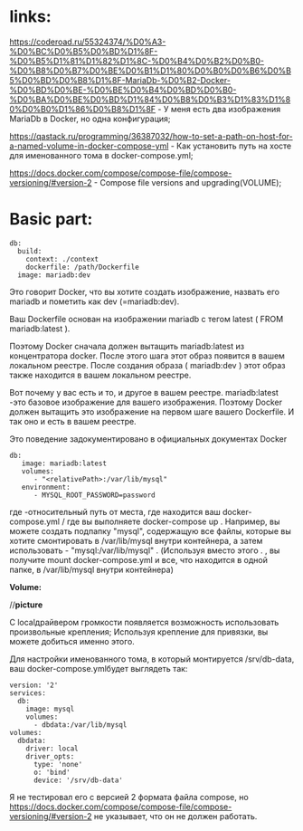 # links:

https://coderoad.ru/55324374/%D0%A3-%D0%BC%D0%B5%D0%BD%D1%8F-%D0%B5%D1%81%D1%82%D1%8C-%D0%B4%D0%B2%D0%B0-%D0%B8%D0%B7%D0%BE%D0%B1%D1%80%D0%B0%D0%B6%D0%B5%D0%BD%D0%B8%D1%8F-MariaDb-%D0%B2-Docker-%D0%BD%D0%BE-%D0%BE%D0%B4%D0%BD%D0%B0-%D0%BA%D0%BE%D0%BD%D1%84%D0%B8%D0%B3%D1%83%D1%80%D0%B0%D1%86%D0%B8%D1%8F - У меня есть два изображения MariaDb в Docker, но одна конфигурация;

https://qastack.ru/programming/36387032/how-to-set-a-path-on-host-for-a-named-volume-in-docker-compose-yml - Как установить путь на хосте для именованного тома в docker-compose.yml;

https://docs.docker.com/compose/compose-file/compose-versioning/#version-2 - Compose file versions and upgrading(VOLUME);



# Basic part:

```
db:
  build:
    context: ./context
    dockerfile: /path/Dockerfile
  image: mariadb:dev
```
Это говорит Docker, что вы хотите создать изображение, назвать его mariadb и пометить как dev (=mariadb:dev).

Ваш Dockerfile основан на изображении mariadb с тегом latest ( FROM mariadb:latest ).

Поэтому Docker сначала должен вытащить mariadb:latest из концентратора docker. После этого шага этот образ появится в вашем локальном реестре. После создания образа ( mariadb:dev ) этот образ также находится в вашем локальном реестре.

Вот почему у вас есть и то, и другое в вашем реестре. mariadb:latest -это базовое изображение для вашего изображения. Поэтому Docker должен вытащить это изображение на первом шаге вашего Dockerfile. И так оно и есть в вашем реестре.

Это поведение задокументировано в официальных документах Docker

```
db:
   image: mariadb:latest
   volumes:
      - "<relativePath>:/var/lib/mysql"
   environment:
      - MYSQL_ROOT_PASSWORD=password
```

где <relativePath> -относительный путь от места, где находится ваш docker-compose.yml / где вы выполняете docker-compose up . Например, вы можете создать подпапку "mysql", содержащую все файлы, которые вы хотите смонтировать в /var/lib/mysql внутри контейнера, а затем использовать - "mysql:/var/lib/mysql" . (Используя вместо этого . , вы получите mount docker-compose.yml и все, что находится в одной папке, в /var/lib/mysql внутри контейнера)

**Volume:**

//**picture**


С localдрайвером громкости появляется возможность использовать произвольные крепления; Используя крепление для привязки, вы можете добиться именно этого.

Для настройки именованного тома, в который монтируется /srv/db-data, ваш docker-compose.ymlбудет выглядеть так:

```
version: '2'
services:
  db:
    image: mysql
    volumes:
      - dbdata:/var/lib/mysql
volumes:
  dbdata:
    driver: local
    driver_opts:
      type: 'none'
      o: 'bind'
      device: '/srv/db-data'
```

Я не тестировал его с версией 2 формата файла compose, но https://docs.docker.com/compose/compose-file/compose-versioning/#version-2 не указывает, что он не должен работать.

